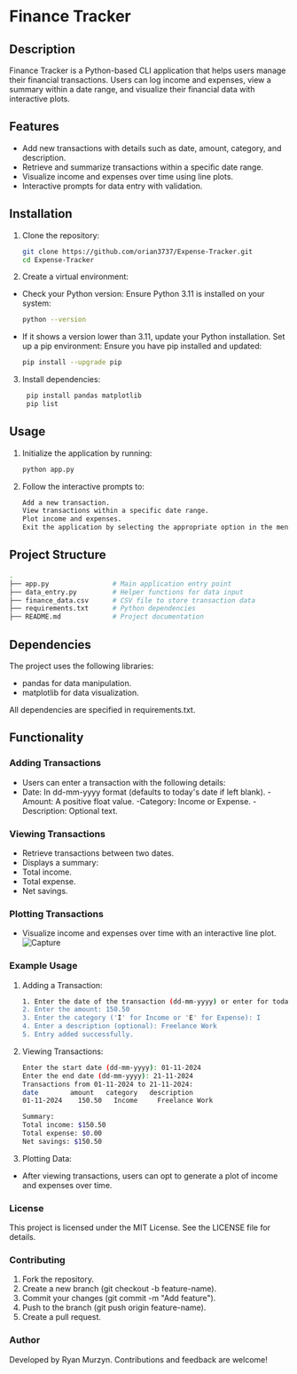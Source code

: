 # Finance Tracker

## Description

Finance Tracker is a Python-based CLI application that helps users manage their financial transactions. Users can log income and expenses, view a summary within a date range, and visualize their financial data with interactive plots.

## Features

- Add new transactions with details such as date, amount, category, and description.
- Retrieve and summarize transactions within a specific date range.
- Visualize income and expenses over time using line plots.
- Interactive prompts for data entry with validation.

## Installation

1. Clone the repository:

   ```bash
   git clone https://github.com/orian3737/Expense-Tracker.git
   cd Expense-Tracker
   ```

2. Create a virtual environment:

- Check your Python version: Ensure Python 3.11 is installed on your system:

   ```bash
   python --version
   ```

- If it shows a version lower than 3.11, update your Python installation.
Set up a pip environment: Ensure you have pip installed and updated:

   ```bash
   pip install --upgrade pip
   ```

3. Install dependencies:

   ```bash
    pip install pandas matplotlib
    pip list
   ```

## Usage

1. Initialize the application by running:

   ```bash
   python app.py
   ```

2. Follow the interactive prompts to:

   ```bash
   Add a new transaction.
   View transactions within a specific date range.
   Plot income and expenses.
   Exit the application by selecting the appropriate option in the menu.
   ```

## Project Structure

   ```bash
   .
   ├── app.py                # Main application entry point
   ├── data_entry.py         # Helper functions for data input
   ├── finance_data.csv      # CSV file to store transaction data
   ├── requirements.txt      # Python dependencies
   ├── README.md             # Project documentation
   ```

## Dependencies

The project uses the following libraries:

- pandas for data manipulation.
- matplotlib for data visualization.

All dependencies are specified in requirements.txt.

## Functionality

### Adding Transactions

- Users can enter a transaction with the following details:
- Date: In dd-mm-yyyy format (defaults to today's date if left blank).
 -Amount: A positive float value.
 -Category: Income or Expense.
 -Description: Optional text.

### Viewing Transactions

- Retrieve transactions between two dates.
- Displays a summary:
- Total income.
- Total expense.
- Net savings.

### Plotting Transactions

- Visualize income and expenses over time with an interactive line plot.
![Capture](https://github.com/user-attachments/assets/6f11ff61-1c98-4b76-888c-f984f8ed921f)

### Example Usage

1. Adding a Transaction:

   ```bash
   1. Enter the date of the transaction (dd-mm-yyyy) or enter for today's date: 21-11-2024
   2. Enter the amount: 150.50
   3. Enter the category ('I' for Income or 'E' for Expense): I
   4. Enter a description (optional): Freelance Work
   5. Entry added successfully.
   ```

2. Viewing Transactions:

     ```bash
     Enter the start date (dd-mm-yyyy): 01-11-2024
     Enter the end date (dd-mm-yyyy): 21-11-2024
     Transactions from 01-11-2024 to 21-11-2024:
     date        amount   category   description
     01-11-2024    150.50   Income     Freelance Work

     Summary:
     Total income: $150.50
     Total expense: $0.00
     Net savings: $150.50
     ```

3. Plotting Data:

- After viewing transactions, users can opt to generate a plot of income and expenses over time.

### License

This project is licensed under the MIT License. See the LICENSE file for details.

### Contributing

1. Fork the repository.
2. Create a new branch (git checkout -b feature-name).
3. Commit your changes (git commit -m "Add feature").
4. Push to the branch (git push origin feature-name).
5. Create a pull request.

### Author

Developed by Ryan Murzyn. Contributions and feedback are welcome!
